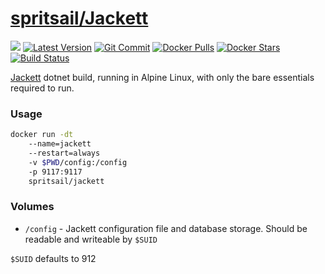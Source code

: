[hub]: https://hub.docker.com/r/spritsail/jackett
[git]: https://github.com/spritsail/jackett
[drone]: https://drone.spritsail.io/spritsail/jackett
[mbdg]: https://microbadger.com/images/spritsail/jackett

# [spritsail/Jackett][hub]

[![](https://images.microbadger.com/badges/image/spritsail/jackett.svg)][mbdg]
[![Latest Version](https://images.microbadger.com/badges/version/spritsail/jackett.svg)][hub]
[![Git Commit](https://images.microbadger.com/badges/commit/spritsail/jackett.svg)][git]
[![Docker Pulls](https://img.shields.io/docker/pulls/spritsail/jackett.svg)][hub]
[![Docker Stars](https://img.shields.io/docker/stars/spritsail/jackett.svg)][hub]
[![Build Status](https://drone.spritsail.io/api/badges/spritsail/jackett/status.svg)][drone]


[Jackett](https://github.com/Jackett/Jackett) dotnet build, running in Alpine Linux, with only the bare essentials required to run.

### Usage

```bash
docker run -dt
    --name=jackett
    --restart=always
    -v $PWD/config:/config
    -p 9117:9117
    spritsail/jackett
```

### Volumes

* `/config` - Jackett configuration file and database storage. Should be readable and writeable by `$SUID` 

`$SUID` defaults to 912

